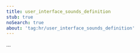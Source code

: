 ```yaml
---
title: user_interface_sounds_definition
stub: true
noSearch: true
about: 'tag:hr/user_interface_sounds_definition'
---
```

  ...
